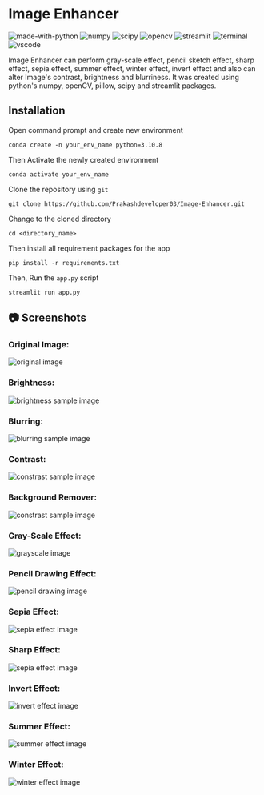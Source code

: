 # Image Enhancer
![made-with-python](https://img.shields.io/badge/Made%20with-Python-0078D4.svg)
![numpy](https://img.shields.io/badge/Numpy-777BB4?logo=numpy&logoColor=white)
![scipy](https://img.shields.io/badge/SciPy-654FF0?logo=SciPy&logoColor=white)
![opencv](https://img.shields.io/badge/OpenCV-27338e?logo=OpenCV&logoColor=white)
![streamlit](https://img.shields.io/badge/Streamlit-FF4B4B?logo=streamlit&logoColor=white)
![terminal](https://img.shields.io/badge/Windows%20Terminal-4D4D4D?logo=Windows%20terminal&logoColor=white)
![vscode](https://img.shields.io/badge/Visual_Studio_Code-0078D4?&logo=visual%20studio%20code&logoColor=white)

Image Enhancer can perform gray-scale effect, pencil sketch effect, sharp effect, sepia effect, summer effect, winter effect, invert effect and also can alter Image's contrast, brightness and blurriness. It was created using python's numpy, openCV, pillow, scipy and streamlit packages.

## Installation
Open command prompt and create new environment
```
conda create -n your_env_name python=3.10.8
```
Then Activate the newly created environment
```
conda activate your_env_name
```
Clone the repository using `git`
```
git clone https://github.com/Prakashdeveloper03/Image-Enhancer.git
```
Change to the cloned directory
```
cd <directory_name>
```
Then install all requirement packages for the app
```
pip install -r requirements.txt
```
Then, Run the `app.py` script
```
streamlit run app.py
```

## 📷 Screenshots

### Original Image:
![original image](images/original.jpg)

### Brightness:
![brightness sample image](images/brightness.jpeg)

### Blurring:
![blurring sample image](images/blur.jpeg)

### Contrast:
![constrast sample image](images/contrast.jpeg)

### Background Remover:
![constrast sample image](images/background_remover.png)

### Gray-Scale Effect:
![grayscale image](images/grayscale.jpeg)

### Pencil Drawing Effect:
![pencil drawing image](images/pencil.jpeg)

### Sepia Effect:
![sepia effect image](images/sepia.jpeg)

### Sharp Effect:
![sepia effect image](images/sharp.jpeg)

### Invert Effect:
![invert effect image](images/invert.jpeg)

### Summer Effect:
![summer effect image](images/summer.jpeg)

### Winter Effect:
![winter effect image](images/winter.jpeg)
